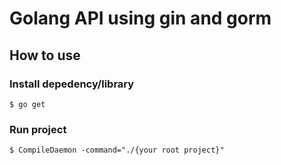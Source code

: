 # Golang API using gin and gorm

## How to use

### Install depedency/library
```
$ go get
```

### Run project
```
$ CompileDaemon -command="./{your root project}"
```